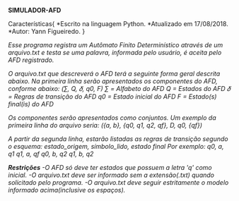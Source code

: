 <b>SIMULADOR-AFD</b>

<p>Características{
                *Escrito na linguagem Python.</i>
                *Atualizado em 17/08/2018.</i>
                *Autor: Yann Figueiredo.</i>
                }</p>

<i>Esse programa registra um Autômato Finito Determinístico através de um arquivo.txt e testa se uma palavra, informada pelo usuário, é aceita pelo AFD registrado.</i>

<i>O arquivo.txt que descreverá o AFD terá a seguinte forma geral descrita abaixo. Na primeira linha serão apresentados os componentes do AFD, conforme abaixo:</i>
<i>(∑︀, Q, 𝛿, q0, F)</i>
<i>∑︀ = Alfabeto do AFD</i>
<i>Q = Estados do AFD</i>
<i>𝛿 = Regras de transição do AFD</i>
<i>q0 = Estado inicial do AFD</i>
<i>F = Estado(s) final(is) do AFD</i>

<i>Os componentes serão apresentados como conjuntos. Um exemplo da primeira linha do
arquivo seria:</i>
<i>({a, b}, {q0, q1, q2, qf}, D, q0, {qf})</i>

<i>A partir da segunda linha, estarão listadas as regras de transição segundo o esquema:
<i>estado_origem, símbolo_lido, estado final</i>
<i>Por exemplo:</i>
<i>q0, a, q1</i>
<i>q1, a, qf</i>
<i>q0, b, q2</i>
<i>q1, b, q2</i>

<i>***Restrições***</i>
-O AFD só deve ter estados que possuem a letra 'q' como inicial.
-O arquivo.txt deve ser informado sem a extensão(.txt) quando solicitado pelo programa.
-O arquivo.txt deve seguir estritamente o modelo informado acima(inclusive os espaços).

